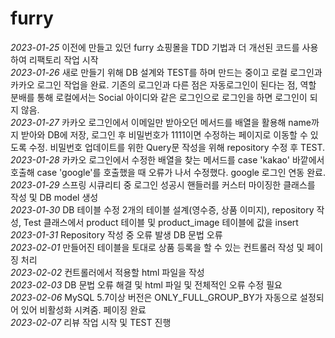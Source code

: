 # furry

<em>2023-01-25</em> 이전에 만들고 있던 furry 쇼핑몰을 TDD 기법과 더 개선된 코드를 사용하여 리팩토리 작업 시작 <br/>
<em>2023-01-26</em> 새로 만들기 위해 DB 설계와 TEST를 하며 만드는 중이고 로컬 로그인과 카카오 로그인 작업을 완료.
            기존의 로그인과 다른 점은 자동로그인이 된다는 점, 역할 분배를 통해 로컬에서는 Social 아이디와 같은
            로그인으로 로그인을 하면 로그인이 되지 않음. <br/>
<em>2023-01-27</em> 카카오 로그인에서 이메일만 받아오던 메서드를 배열을 활용해 name까지 받아와 DB에 저장, 로그인 후 비밀번호가 1111이면
	수정하는 페이지로 이동할 수 있도록 수정. 비밀번호 업데이트를 위한 Query문 작성을 위해 repository 수정 후 TEST. <br/>
<em>2023-01-28</em> 카카오 로그인에서 수정한 배열을 찾는 메서드를 case 'kakao' 바깥에서 호출해 case 'google'를 호출했을 때
	오류가 나서 수정했다. google 로그인 연동 완료.<br/>
<em>2023-01-29</em> 스프링 시큐리티 중 로그인 성공시 핸들러를 커스터 마이징한 클래스를 작성 및 DB model 생성<br/>
<em>2023-01-30</em> DB 테이블 수정 2개의 테이블 설계(영수증, 상품 이미지), repository 작성, Test 클래스에서 product 테이블 및
	product_image 테이블에 값을 insert<br/>
<em>2023-01-31</em> Repository 작성 중 오류 발생 DB 문법 오류<br/>
<em>2023-02-01</em> 만들어진 테이블을 토대로 상품 등록을 할 수 있는 컨트롤러 작성 및 페이징 처리<br/>
<em>2023-02-02</em> 컨트롤러에서 적용할 html 파일을 작성<br/>
<em>2023-02-03</em> DB 문법 오류 해결 및 html 파일 및 전체적인 오류 수정 필요<br/>
<em>2023-02-06</em> MySQL 5.7이상 버전은 ONLY_FULL_GROUP_BY가 자동으로 설정되어 있어 비활성화 시켜줌. 페이징 완료<br/>
<em>2023-02-07</em> 리뷰 작업 시작 및 TEST 진행<br/>